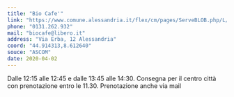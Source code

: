 ```yaml
---
title: "Bio Cafe'"
link: "https://www.comune.alessandria.it/flex/cm/pages/ServeBLOB.php/L/IT/IDPagina/2069"
phone: "0131.262.932"
mail: "biocafe@libero.it"
address: "Via Erba, 12 Alessandria"
coord: "44.914313,8.612640"
souce: "ASCOM"
date: 2020-04-02
---
```


Dalle 12:15 alle 12:45 e dalle 13:45 alle 14:30. Consegna per il centro città con prenotazione entro le 11.30. Prenotazione anche via mail
